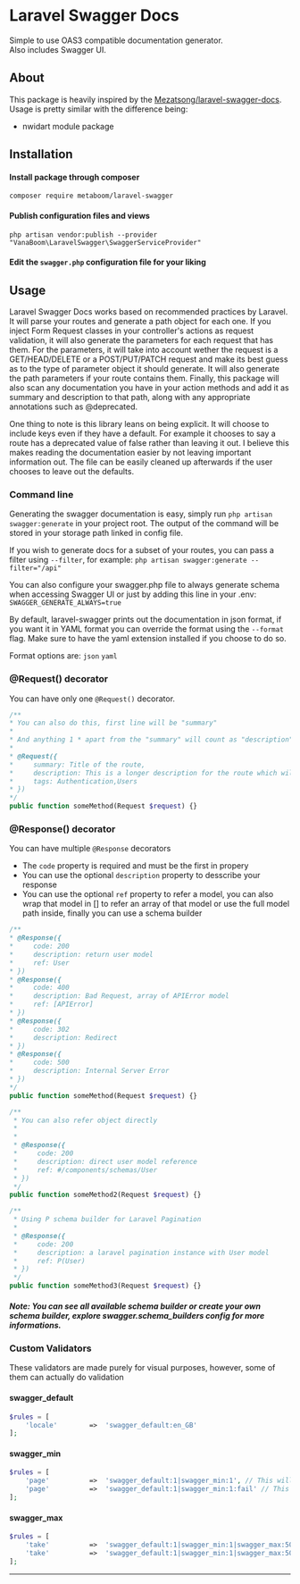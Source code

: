 # Laravel Swagger Docs

Simple to use OAS3 compatible documentation generator.  
Also includes Swagger UI.

## About

This package is heavily inspired by the
[Mezatsong/laravel-swagger-docs](https://github.com/Mezatsong/laravel-swagger-docs).
Usage is pretty similar with the difference being:

* nwidart module package

## Installation

#### Install package through composer

```shell
composer require metaboom/laravel-swagger
```

#### Publish configuration files and views

```shell
php artisan vendor:publish --provider "VanaBoom\LaravelSwagger\SwaggerServiceProvider"
```

#### Edit the `swagger.php` configuration file for your liking

## Usage

Laravel Swagger Docs works based on recommended practices by Laravel. It will parse your routes and generate a path
object for each one. If you inject Form Request classes in your controller's actions as request validation, it will also
generate the parameters for each request that has them. For the parameters, it will take into account wether the request
is a GET/HEAD/DELETE or a POST/PUT/PATCH request and make its best guess as to the type of parameter object it should
generate. It will also generate the path parameters if your route contains them. Finally, this package will also scan
any documentation you have in your action methods and add it as summary and description to that path, along with any
appropriate annotations such as @deprecated.

One thing to note is this library leans on being explicit. It will choose to include keys even if they have a default.
For example it chooses to say a route has a deprecated value of false rather than leaving it out. I believe this makes
reading the documentation easier by not leaving important information out. The file can be easily cleaned up afterwards
if the user chooses to leave out the defaults.

### Command line

Generating the swagger documentation is easy, simply run `php artisan swagger:generate` in your project root. The output
of the command will be stored in your storage path linked in config file.

If you wish to generate docs for a subset of your routes, you can pass a filter using `--filter`, for example:
`php artisan swagger:generate --filter="/api"`

You can also configure your swagger.php file to always generate schema when accessing Swagger UI or just by adding this
line in your .env: `SWAGGER_GENERATE_ALWAYS=true`

By default, laravel-swagger prints out the documentation in json format, if you want it in YAML format you can override
the format using the `--format` flag. Make sure to have the yaml extension installed if you choose to do so.

Format options are:
`json`
`yaml`

### @Request() decorator

You can have only one `@Request()` decorator.

```php
/**
* You can also do this, first line will be "summary"
*
* And anything 1 * apart from the "summary" will count as "description"
*
* @Request({
*     summary: Title of the route,
*     description: This is a longer description for the route which will be visible once the panel is expanded,
*     tags: Authentication,Users
* })
*/
public function someMethod(Request $request) {}
```

### @Response() decorator

You can have multiple `@Response` decorators

- The `code` property is required and must be the first in propery
- You can use the optional `description` property to desscribe your response
- You can use the optional `ref` property to refer a model, you can also wrap that model in [] to refer an array of that
  model or use the full model path inside, finally you can use a schema builder

```php
/**
* @Response({
*     code: 200
*     description: return user model
*     ref: User
* })
* @Response({
*     code: 400
*     description: Bad Request, array of APIError model
*     ref: [APIError]
* })
* @Response({
*     code: 302
*     description: Redirect
* })
* @Response({
*     code: 500
*     description: Internal Server Error
* })
*/
public function someMethod(Request $request) {}

/**
 * You can also refer object directly
 * 
 * 
 * @Response({
 *     code: 200
 *     description: direct user model reference
 *     ref: #/components/schemas/User
 * })
 */
public function someMethod2(Request $request) {}

/**
 * Using P schema builder for Laravel Pagination
 * 
 * @Response({
 *     code: 200
 *     description: a laravel pagination instance with User model
 *     ref: P(User)
 * })
 */
public function someMethod3(Request $request) {}
```

##### Note: You can see all available schema builder or create your own schema builder, explore swagger.schema_builders config for more informations.

### Custom Validators

These validators are made purely for visual purposes, however, some of them can actually do validation

#### swagger_default

```php
$rules = [
    'locale'        =>  'swagger_default:en_GB'
];
```

#### swagger_min

```php
$rules = [
    'page'          =>  'swagger_default:1|swagger_min:1', // This will simply display the 'minimum' value in the documentation
    'page'          =>  'swagger_default:1|swagger_min:1:fail' // This will also fail if the `page` parameter will be less than 1
];
```

#### swagger_max

```php
$rules = [
    'take'          =>  'swagger_default:1|swagger_min:1|swagger_max:50', // This will simply display the 'maximum' value in the documentation
    'take'          =>  'swagger_default:1|swagger_min:1|swagger_max:50:fail' // This will also fail if the `take` parameter will be greater than 50
];
```

---
